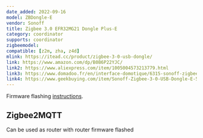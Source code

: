 ```yaml
---
date_added: 2022-09-16
model: ZBDongle-E
vendor: Sonoff
title: Zigbee 3.0 EFR32MG21 Dongle Plus-E
category: coordinator
supports: coordinator
zigbeemodel:
compatible: [z2m, zha, z4d]
mlink: https://itead.cc/product/zigbee-3-0-usb-dongle/
link: https://www.amazon.com/dp/B0B6P22YJC/
link2: https://www.aliexpress.com/item/1005004573213779.html
link3: https://www.domadoo.fr/en/interface-domotique/6315-sonoff-zigbee-30-usb-key-20dbm-external-antenna-v2-zbdongle-e.html
link4: https://www.geekbuying.com/item/Sonoff-Zigbee-3-0-USB-Dongle-E-514460.html
---
```


Firmware flashing [instructions](https://sonoff.tech/wp-content/uploads/2022/08/SONOFF-Zigbee-3.0-USB-dongle-plus-firmware-flashing-.pdf).

## Zigbee2MQTT

Can be used as router with router firmware flashed